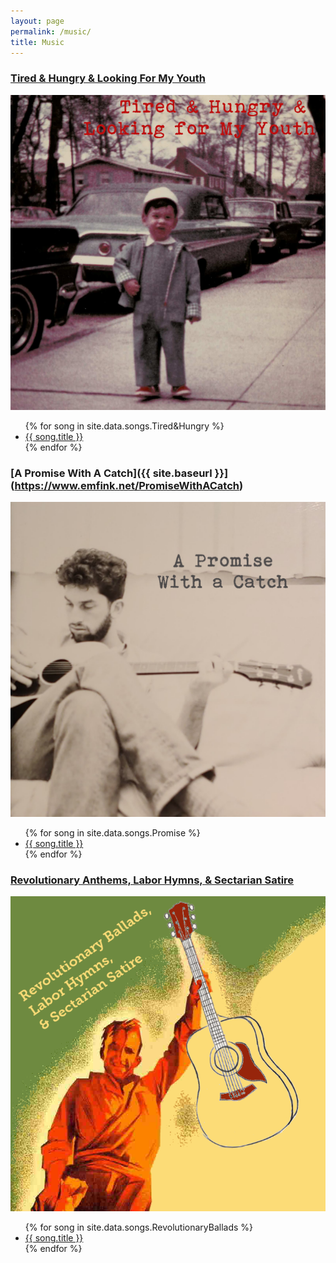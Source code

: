 ```yaml
---
layout: page
permalink: /music/
title: Music
---
```


### [Tired & Hungry & Looking For My Youth](https://www.emfink.net/Tired&Hungry)

![](Tired&Hungry.png)

<ul>
{% for song in site.data.songs.Tired&Hungry %}<li><a href="./{{ song.file }}">{{ song.title }}</a></li>{% endfor %}
</ul>

### [A Promise With A Catch]({{ site.baseurl }}](https://www.emfink.net/PromiseWithACatch)

![](Promise.png)

<ul>
{% for song in site.data.songs.Promise %}<li><a href="./{{ song.file }}">{{ song.title }}</a></li>{% endfor %}
</ul>

### [Revolutionary Anthems, Labor Hymns, & Sectarian Satire](https://www.emfink.net/RevolutionaryAnthems)

![](RevolutionaryBallads.png)

<ul>
{% for song in site.data.songs.RevolutionaryBallads %}<li><a href="./{{ song.file }}">{{ song.title }}</a></li>{% endfor %}
</ul>

